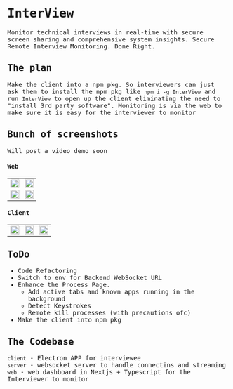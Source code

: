 <samp>
  
# InterView
Monitor technical interviews in real-time with secure screen sharing and comprehensive system insights. Secure Remote Interview Monitoring. Done Right.

## The plan
Make the client into a npm pkg. So interviewers can just ask them to install the npm pkg like `npm i -g InterView` and run `InterView` to open up the client eliminating the need to "install 3rd party software". Monitoring is via the web to make sure it is easy for the interviewer to monitor

## Bunch of screenshots
Will post a video demo soon

#### Web

<table>
  <tr>
    <td><img src="https://github.com/user-attachments/assets/8f675e75-dc2b-46ee-838b-332d25c3f86d" width="100%"/></td>
    <td><img src="https://github.com/user-attachments/assets/d5819950-fbed-404e-907c-a76f15fced7d" width="100%"/></td>
  </tr>
  <tr>
    <td><img src="https://github.com/user-attachments/assets/fa699805-f478-4ad3-91d9-ebe1c71d5dfd" width="100%"/></td>
    <td><img src="https://github.com/user-attachments/assets/6502c7fc-2372-4197-b051-503dac09e94e" width="100%"/></td>
  </tr>
</table>

#### Client

<table>
  <tr>
    <td><img src="https://github.com/user-attachments/assets/5c7782db-894e-4bbd-bfa9-571fce90c8e9" width="100%"/></td>
    <td><img src="https://github.com/user-attachments/assets/c6e8abc5-0588-4502-831e-62b93428f5a1" width="100%"/></td>
    <td><img src="https://github.com/user-attachments/assets/a6f0d7ed-4e7a-4d16-9aaf-1567fa691f5b" width="100%"/></td>
  </tr>
</table>



## ToDo
- Code Refactoring
- Switch to env for Backend WebSocket URL
- Enhance the Process Page.
    - Add active tabs and known apps running in the background
    - Detect Keystrokes
    - Remote kill processes (with precautions ofc)
- Make the client into npm pkg

## The Codebase
`client` - Electron APP for interviewee <br>
`server` - websocket server to handle connectins and streaming <br>
`web` - web dashboard in Nextjs + Typescript for the Interviewer to monitor <br>


</samp>
